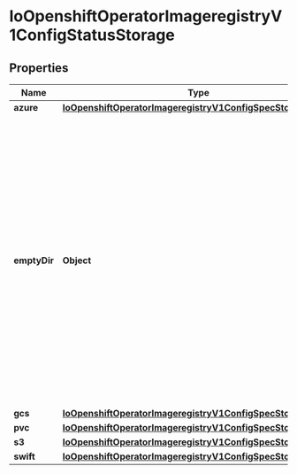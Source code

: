 
# IoOpenshiftOperatorImageregistryV1ConfigStatusStorage

## Properties
Name | Type | Description | Notes
------------ | ------------- | ------------- | -------------
**azure** | [**IoOpenshiftOperatorImageregistryV1ConfigSpecStorageAzure**](IoOpenshiftOperatorImageregistryV1ConfigSpecStorageAzure.md) |  |  [optional]
**emptyDir** | **Object** | emptyDir represents ephemeral storage on the pod&#39;s host node. WARNING: this storage cannot be used with more than 1 replica and is not suitable for production use. When the pod is removed from a node for any reason, the data in the emptyDir is deleted forever. |  [optional]
**gcs** | [**IoOpenshiftOperatorImageregistryV1ConfigSpecStorageGcs**](IoOpenshiftOperatorImageregistryV1ConfigSpecStorageGcs.md) |  |  [optional]
**pvc** | [**IoOpenshiftOperatorImageregistryV1ConfigSpecStoragePvc**](IoOpenshiftOperatorImageregistryV1ConfigSpecStoragePvc.md) |  |  [optional]
**s3** | [**IoOpenshiftOperatorImageregistryV1ConfigSpecStorageS3**](IoOpenshiftOperatorImageregistryV1ConfigSpecStorageS3.md) |  |  [optional]
**swift** | [**IoOpenshiftOperatorImageregistryV1ConfigSpecStorageSwift**](IoOpenshiftOperatorImageregistryV1ConfigSpecStorageSwift.md) |  |  [optional]



